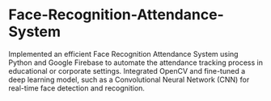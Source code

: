 # Face-Recognition-Attendance-System
Implemented an efficient Face Recognition Attendance System using Python and Google Firebase to automate the attendance tracking process in educational or corporate settings. Integrated OpenCV and fine-tuned a deep learning model, such as a Convolutional Neural Network (CNN) for real-time face detection and recognition.
